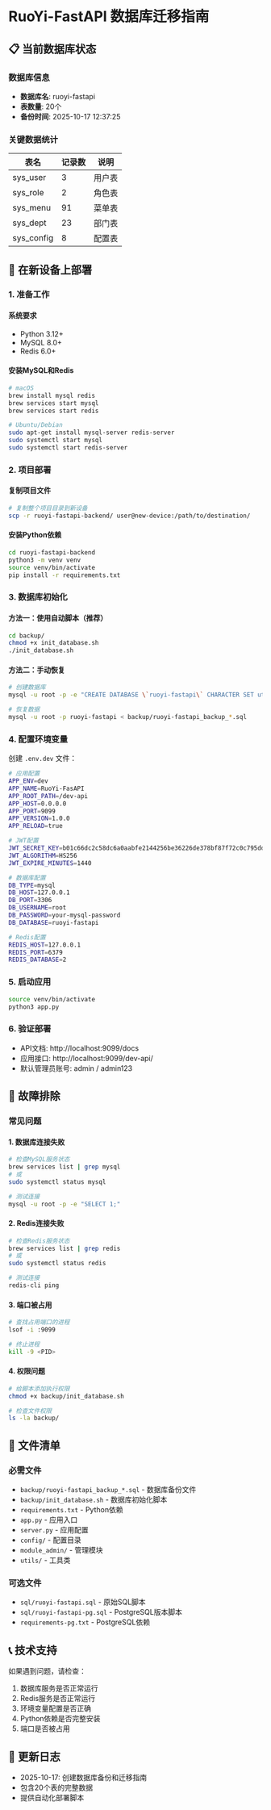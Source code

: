 # RuoYi-FastAPI 数据库迁移指南

## 📋 当前数据库状态

### 数据库信息
- **数据库名**: ruoyi-fastapi
- **表数量**: 20个
- **备份时间**: 2025-10-17 12:37:25

### 关键数据统计
| 表名 | 记录数 | 说明 |
|------|--------|------|
| sys_user | 3 | 用户表 |
| sys_role | 2 | 角色表 |
| sys_menu | 91 | 菜单表 |
| sys_dept | 23 | 部门表 |
| sys_config | 8 | 配置表 |

## 🚀 在新设备上部署

### 1. 准备工作

#### 系统要求
- Python 3.12+
- MySQL 8.0+
- Redis 6.0+

#### 安装MySQL和Redis
```bash
# macOS
brew install mysql redis
brew services start mysql
brew services start redis

# Ubuntu/Debian
sudo apt-get install mysql-server redis-server
sudo systemctl start mysql
sudo systemctl start redis-server
```

### 2. 项目部署

#### 复制项目文件
```bash
# 复制整个项目目录到新设备
scp -r ruoyi-fastapi-backend/ user@new-device:/path/to/destination/
```

#### 安装Python依赖
```bash
cd ruoyi-fastapi-backend
python3 -m venv venv
source venv/bin/activate
pip install -r requirements.txt
```

### 3. 数据库初始化

#### 方法一：使用自动脚本（推荐）
```bash
cd backup/
chmod +x init_database.sh
./init_database.sh
```

#### 方法二：手动恢复
```bash
# 创建数据库
mysql -u root -p -e "CREATE DATABASE \`ruoyi-fastapi\` CHARACTER SET utf8mb4 COLLATE utf8mb4_unicode_ci;"

# 恢复数据
mysql -u root -p ruoyi-fastapi < backup/ruoyi-fastapi_backup_*.sql
```

### 4. 配置环境变量

创建 `.env.dev` 文件：
```bash
# 应用配置
APP_ENV=dev
APP_NAME=RuoYi-FasAPI
APP_ROOT_PATH=/dev-api
APP_HOST=0.0.0.0
APP_PORT=9099
APP_VERSION=1.0.0
APP_RELOAD=true

# JWT配置
JWT_SECRET_KEY=b01c66dc2c58dc6a0aabfe2144256be36226de378bf87f72c0c795dda67f4d55
JWT_ALGORITHM=HS256
JWT_EXPIRE_MINUTES=1440

# 数据库配置
DB_TYPE=mysql
DB_HOST=127.0.0.1
DB_PORT=3306
DB_USERNAME=root
DB_PASSWORD=your-mysql-password
DB_DATABASE=ruoyi-fastapi

# Redis配置
REDIS_HOST=127.0.0.1
REDIS_PORT=6379
REDIS_DATABASE=2
```

### 5. 启动应用

```bash
source venv/bin/activate
python3 app.py
```

### 6. 验证部署

- API文档: http://localhost:9099/docs
- 应用接口: http://localhost:9099/dev-api/
- 默认管理员账号: admin / admin123

## 🔧 故障排除

### 常见问题

#### 1. 数据库连接失败
```bash
# 检查MySQL服务状态
brew services list | grep mysql
# 或
sudo systemctl status mysql

# 测试连接
mysql -u root -p -e "SELECT 1;"
```

#### 2. Redis连接失败
```bash
# 检查Redis服务状态
brew services list | grep redis
# 或
sudo systemctl status redis

# 测试连接
redis-cli ping
```

#### 3. 端口被占用
```bash
# 查找占用端口的进程
lsof -i :9099

# 终止进程
kill -9 <PID>
```

#### 4. 权限问题
```bash
# 给脚本添加执行权限
chmod +x backup/init_database.sh

# 检查文件权限
ls -la backup/
```

## 📁 文件清单

### 必需文件
- `backup/ruoyi-fastapi_backup_*.sql` - 数据库备份文件
- `backup/init_database.sh` - 数据库初始化脚本
- `requirements.txt` - Python依赖
- `app.py` - 应用入口
- `server.py` - 应用配置
- `config/` - 配置目录
- `module_admin/` - 管理模块
- `utils/` - 工具类

### 可选文件
- `sql/ruoyi-fastapi.sql` - 原始SQL脚本
- `sql/ruoyi-fastapi-pg.sql` - PostgreSQL版本脚本
- `requirements-pg.txt` - PostgreSQL依赖

## 📞 技术支持

如果遇到问题，请检查：
1. 数据库服务是否正常运行
2. Redis服务是否正常运行
3. 环境变量配置是否正确
4. Python依赖是否完整安装
5. 端口是否被占用

## 📝 更新日志

- 2025-10-17: 创建数据库备份和迁移指南
- 包含20个表的完整数据
- 提供自动化部署脚本

